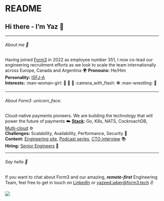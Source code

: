 # README
## Hi there - I’m Yaz :wave:
___
###### About me :man:<br>
Having joined [Form3](https://www.form3.tech/payment-platform) in 2022 as employee number 351, I now co-lead our engineering recruitment efforts as we look to scale the team internationally across Europe, Canada and Argentina :earth_africa:
**Pronouns:** He/Him<br>
**Personality:** [ISFJ-A](https://www.16personalities.com/isfj-personality)<br>
**Interests:** :man-woman-girl: :dog: :herb: :owl: :camera_with_flash: :soccer: :man-wrestling: :movie_camera:
___
###### About Form3 :unicorn_face:<br>
Cloud-native payments pioneers. We are building the technology that will power the future of payments :cloud:
**[Stack](https://stackshare.io/form3/main):** Go, K8s, NATS, CockroachDB, [Multi-cloud](https://www.youtube.com/watch?v=fGbWgo6p0XQ) :gear:<br>
**Challenges:** Scalability, Availability, Performance, Security :dart:<br>
**Content:** [Engineering site](https://www.form3.tech/engineering), [Podcast series](https://techpodcast.form3.tech/), [CTO interview](https://medium.com/tech-captains/cto-interview-steve-cook-revolutionising-the-banking-infrastructure-4f92830e2441) :books:<br>
**Hiring:** [Senior Engineers](https://www.form3.tech/careers/vacancies?jobCategory=Engineering) :construction_worker:
___
###### Say hello :speech_balloon:
If you want to chat about Form3 and our amazing, ***remote-first*** Engineering Team, feel free to get in touch on [LinkedIn](https://www.linkedin.com/in/yazeed-jaber-a12091171/) or yazeed.jaber@form3.tech :v:
<p align=“center”>
 <img src=“https://github.com/adelina-simion-form3/adelina-simion-form3/blob/main/StackGophers.png?raw=true” width=“50%“/>
</p>
<!--






